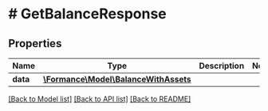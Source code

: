 # # GetBalanceResponse

## Properties

Name | Type | Description | Notes
------------ | ------------- | ------------- | -------------
**data** | [**\Formance\Model\BalanceWithAssets**](BalanceWithAssets.md) |  |

[[Back to Model list]](../../README.md#models) [[Back to API list]](../../README.md#endpoints) [[Back to README]](../../README.md)

